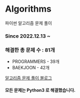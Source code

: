 # Algorithms
파이썬 알고리즘 문제 풀이
### Since 2022.12.13 ~
### 해결한 총 문제 수 : 81개
- PROGRAMMERS - 39개
- BAEKJOON - 42개

[알고리즘 문제 풀이 블로그](https://monzheld.tistory.com/category/%E2%8C%A8%EF%B8%8F%20Algorithms)
#### 모든 문제는 Python3 로 해결했습니다.
